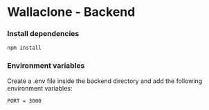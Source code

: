 # Wallaclone - Backend

### Install dependencies

```bash
npm install
```

### Environment variables

Create a .env file inside the backend directory and add the following environment variables:

```
PORT = 3000
```
